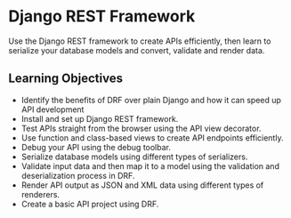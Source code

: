 # Django REST Framework

Use the Django REST framework to create APIs efficiently, then learn to serialize your database models and convert, validate and render data.

## Learning Objectives

* Identify the benefits of DRF over plain Django and how it can speed up API development
* Install and set up Django REST framework.
* Test APIs straight from the browser using the API view decorator.
* Use function and class-based views to create API endpoints efficiently.
* Debug your API using the debug toolbar.
* Serialize database models using different types of serializers.
* Validate input data and then map it to a model using the validation and deserialization process in DRF.
* Render API output as JSON and XML data using different types of renderers.
* Create a basic API project using DRF.
